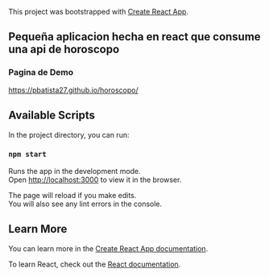This project was bootstrapped with [Create React App](https://github.com/facebook/create-react-app).

## Pequeña aplicacion hecha en react que consume una api de horoscopo

### Pagina de Demo
https://pbatista27.github.io/horoscopo/

## Available Scripts

In the project directory, you can run:

### `npm start`

Runs the app in the development mode.<br />
Open [http://localhost:3000](http://localhost:3000) to view it in the browser.

The page will reload if you make edits.<br />
You will also see any lint errors in the console.


## Learn More

You can learn more in the [Create React App documentation](https://facebook.github.io/create-react-app/docs/getting-started).

To learn React, check out the [React documentation](https://reactjs.org/).


